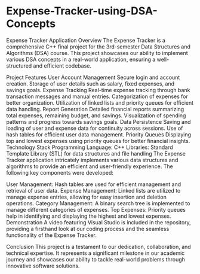 # Expense-Tracker-using-DSA-Concepts
Expense Tracker Application
Overview
The Expense Tracker is a comprehensive C++ final project for the 3rd-semester Data Structures and Algorithms (DSA) course. This project showcases our ability to implement various DSA concepts in a real-world application, ensuring a well-structured and efficient codebase.

Project Features
User Account Management
Secure login and account creation.
Storage of user details such as salary, fixed expenses, and savings goals.
Expense Tracking
Real-time expense tracking through bank transaction messages and manual entries.
Categorization of expenses for better organization.
Utilization of linked lists and priority queues for efficient data handling.
Report Generation
Detailed financial reports summarizing total expenses, remaining budget, and savings.
Visualization of spending patterns and progress towards savings goals.
Data Persistence
Saving and loading of user and expense data for continuity across sessions.
Use of hash tables for efficient user data management.
Priority Queues
Displaying top and lowest expenses using priority queues for better financial insights.
Technology Stack
Programming Language: C++
Libraries: Standard Template Library (STL) for data structures and file handling
The Expense Tracker application intricately implements various data structures and algorithms to provide an efficient and user-friendly experience. The following key components were developed:

User Management: Hash tables are used for efficient management and retrieval of user data.
Expense Management: Linked lists are utilized to manage expense entries, allowing for easy insertion and deletion operations.
Category Management: A binary search tree is implemented to manage different categories of expenses.
Top Expenses: Priority queues help in identifying and displaying the highest and lowest expenses.
Demonstration
A video featuring Visual Studio is included in the repository, providing a firsthand look at our coding process and the seamless functionality of the Expense Tracker.

Conclusion
This project is a testament to our dedication, collaboration, and technical expertise. It represents a significant milestone in our academic journey and showcases our ability to tackle real-world problems through innovative software solutions.
